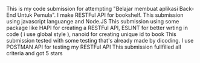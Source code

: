 This is my code submission for attempting "Belajar membuat aplikasi Back-End Untuk Pemula".
I make RESTFul API for bookshelf.
This submission using javascript languange and Node.JS
This submission using some package like HAPI for creating a RESTFul API, ESLINT for better wrting in code ( i use global style ), nanoid for creating unique id to book
This submission tested with some testing that's already made by dicoding. I use POSTMAN API for testing my RESTFul API
This submission fullfilled all criteria and got 5 stars
